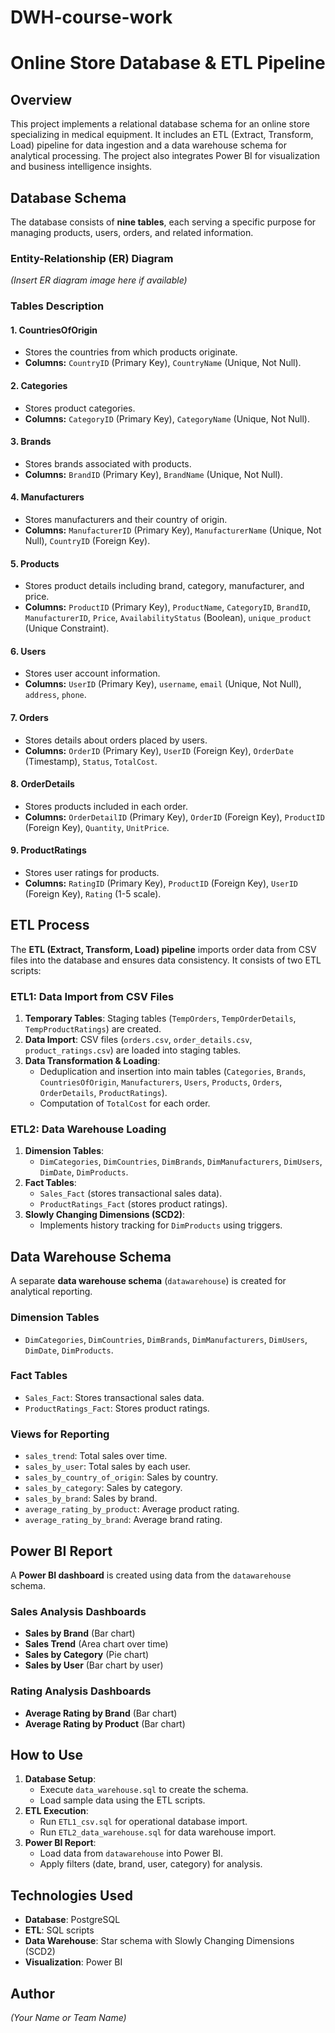 # DWH-course-work

# Online Store Database & ETL Pipeline

## Overview
This project implements a relational database schema for an online store specializing in medical equipment. It includes an ETL (Extract, Transform, Load) pipeline for data ingestion and a data warehouse schema for analytical processing. The project also integrates Power BI for visualization and business intelligence insights.

## Database Schema
The database consists of **nine tables**, each serving a specific purpose for managing products, users, orders, and related information.

### Entity-Relationship (ER) Diagram
*(Insert ER diagram image here if available)*

### Tables Description
#### 1. **CountriesOfOrigin**
- Stores the countries from which products originate.
- **Columns:** `CountryID` (Primary Key), `CountryName` (Unique, Not Null).

#### 2. **Categories**
- Stores product categories.
- **Columns:** `CategoryID` (Primary Key), `CategoryName` (Unique, Not Null).

#### 3. **Brands**
- Stores brands associated with products.
- **Columns:** `BrandID` (Primary Key), `BrandName` (Unique, Not Null).

#### 4. **Manufacturers**
- Stores manufacturers and their country of origin.
- **Columns:** `ManufacturerID` (Primary Key), `ManufacturerName` (Unique, Not Null), `CountryID` (Foreign Key).

#### 5. **Products**
- Stores product details including brand, category, manufacturer, and price.
- **Columns:** `ProductID` (Primary Key), `ProductName`, `CategoryID`, `BrandID`, `ManufacturerID`, `Price`, `AvailabilityStatus` (Boolean), `unique_product` (Unique Constraint).

#### 6. **Users**
- Stores user account information.
- **Columns:** `UserID` (Primary Key), `username`, `email` (Unique, Not Null), `address`, `phone`.

#### 7. **Orders**
- Stores details about orders placed by users.
- **Columns:** `OrderID` (Primary Key), `UserID` (Foreign Key), `OrderDate` (Timestamp), `Status`, `TotalCost`.

#### 8. **OrderDetails**
- Stores products included in each order.
- **Columns:** `OrderDetailID` (Primary Key), `OrderID` (Foreign Key), `ProductID` (Foreign Key), `Quantity`, `UnitPrice`.

#### 9. **ProductRatings**
- Stores user ratings for products.
- **Columns:** `RatingID` (Primary Key), `ProductID` (Foreign Key), `UserID` (Foreign Key), `Rating` (1-5 scale).

## ETL Process
The **ETL (Extract, Transform, Load) pipeline** imports order data from CSV files into the database and ensures data consistency. It consists of two ETL scripts:

### **ETL1: Data Import from CSV Files**
1. **Temporary Tables**: Staging tables (`TempOrders`, `TempOrderDetails`, `TempProductRatings`) are created.
2. **Data Import**: CSV files (`orders.csv`, `order_details.csv`, `product_ratings.csv`) are loaded into staging tables.
3. **Data Transformation & Loading**:
   - Deduplication and insertion into main tables (`Categories`, `Brands`, `CountriesOfOrigin`, `Manufacturers`, `Users`, `Products`, `Orders`, `OrderDetails`, `ProductRatings`).
   - Computation of `TotalCost` for each order.

### **ETL2: Data Warehouse Loading**
1. **Dimension Tables**:
   - `DimCategories`, `DimCountries`, `DimBrands`, `DimManufacturers`, `DimUsers`, `DimDate`, `DimProducts`.
2. **Fact Tables**:
   - `Sales_Fact` (stores transactional sales data).
   - `ProductRatings_Fact` (stores product ratings).
3. **Slowly Changing Dimensions (SCD2)**:
   - Implements history tracking for `DimProducts` using triggers.

## Data Warehouse Schema
A separate **data warehouse schema** (`datawarehouse`) is created for analytical reporting.

### **Dimension Tables**
- `DimCategories`, `DimCountries`, `DimBrands`, `DimManufacturers`, `DimUsers`, `DimDate`, `DimProducts`.

### **Fact Tables**
- `Sales_Fact`: Stores transactional sales data.
- `ProductRatings_Fact`: Stores product ratings.

### **Views for Reporting**
- `sales_trend`: Total sales over time.
- `sales_by_user`: Total sales by each user.
- `sales_by_country_of_origin`: Sales by country.
- `sales_by_category`: Sales by category.
- `sales_by_brand`: Sales by brand.
- `average_rating_by_product`: Average product rating.
- `average_rating_by_brand`: Average brand rating.

## Power BI Report
A **Power BI dashboard** is created using data from the `datawarehouse` schema.

### **Sales Analysis Dashboards**
- **Sales by Brand** (Bar chart)
- **Sales Trend** (Area chart over time)
- **Sales by Category** (Pie chart)
- **Sales by User** (Bar chart by user)

### **Rating Analysis Dashboards**
- **Average Rating by Brand** (Bar chart)
- **Average Rating by Product** (Bar chart)

## How to Use
1. **Database Setup**:
   - Execute `data_warehouse.sql` to create the schema.
   - Load sample data using the ETL scripts.
2. **ETL Execution**:
   - Run `ETL1_csv.sql` for operational database import.
   - Run `ETL2_data_warehouse.sql` for data warehouse import.
3. **Power BI Report**:
   - Load data from `datawarehouse` into Power BI.
   - Apply filters (date, brand, user, category) for analysis.

## Technologies Used
- **Database**: PostgreSQL
- **ETL**: SQL scripts
- **Data Warehouse**: Star schema with Slowly Changing Dimensions (SCD2)
- **Visualization**: Power BI

## Author
*(Your Name or Team Name)*
